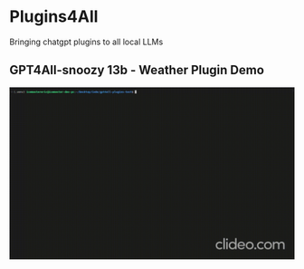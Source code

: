 # Plugins4All
Bringing chatgpt plugins to all local LLMs

## GPT4All-snoozy 13b - Weather Plugin Demo
![](assets/weather-plugin-demo.gif)
